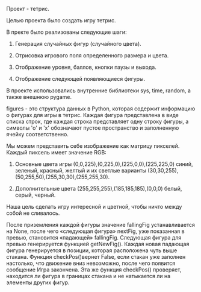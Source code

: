 Проект - тетрис.

Целью проекта было создать игру тетрис.

В пректе было реализованы следующие шаги:

1. Генерация случайных фигур (случайного цвета).

2. Отрисовка игрового поля определенного размера и цвета.

3. Отображение уровня, баллов, кнопки паузы и выхода.

4. Отображение следующей появляющиеся фигуры.

В проекте использовались внутренние библиотеки sys, time, random, а также внешнюю pygame.

figures - это структура данных в Python, которая содержит информацию о фигурах для игры в тетрис. Каждая фигура представлена в виде списка строк, где каждая строка представляет одну строку фигуры, а символы 'o' и 'x' обозначают пустое пространство и заполненную ячейку соответственно.

Мы можем представить себе изображение как матрицу пикселей. Каждый пиксель имеет значение RGB:

1. Основные цвета игры (0,0,225),(0,225,0),(225,0,0),(225,225,0) синий, зеленый, красный, желтый и их светлые варианты (30,30,255),(50,255,50),(255,30,30),(255,255,30).

2. Дополнительные цвета (255,255,255),(185,185,185),(0,0,0) белый, серый, черный.

Наша цель сделать игру интересной и цветной, чтобы ничто между собой не сливалось.

После приземления каждой фигуры значение fallingFig устанавливается на None, после чего «следующая фигура» nextFig, уже показанная в превью, становится «падающей» fallingFig. Следующая фигура для превью генерируется функцией getNewFig(). Каждая новая падающая фигура генерируется в позиции, которая расположена чуть выше стакана. Функция checkPos()вернет False, если стакан уже заполнен настолько, что движение вниз невозможно, после чего появится сообщение Игра закончена. Эта же функция checkPos() проверяет, находится ли фигура в границах стакана и не натыкается ли на элементы других фигур.

